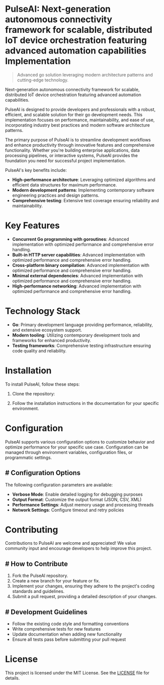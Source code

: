 <!-- fallback_PulseAI_20250802195311_98246 -->

# PulseAI: Next-generation autonomous connectivity framework for scalable, distributed IoT device orchestration featuring advanced automation capabilities Implementation
> Advanced go solution leveraging modern architecture patterns and cutting-edge technology.

Next-generation autonomous connectivity framework for scalable, distributed IoT device orchestration featuring advanced automation capabilities.

PulseAI is designed to provide developers and professionals with a robust, efficient, and scalable solution for their go development needs. This implementation focuses on performance, maintainability, and ease of use, incorporating industry best practices and modern software architecture patterns.

The primary purpose of PulseAI is to streamline development workflows and enhance productivity through innovative features and comprehensive functionality. Whether you're building enterprise applications, data processing pipelines, or interactive systems, PulseAI provides the foundation you need for successful project implementation.

PulseAI's key benefits include:

* **High-performance architecture**: Leveraging optimized algorithms and efficient data structures for maximum performance.
* **Modern development patterns**: Implementing contemporary software engineering practices and design patterns.
* **Comprehensive testing**: Extensive test coverage ensuring reliability and maintainability.

# Key Features

* **Concurrent Go programming with goroutines**: Advanced implementation with optimized performance and comprehensive error handling.
* **Built-in HTTP server capabilities**: Advanced implementation with optimized performance and comprehensive error handling.
* **Cross-platform binary compilation**: Advanced implementation with optimized performance and comprehensive error handling.
* **Minimal external dependencies**: Advanced implementation with optimized performance and comprehensive error handling.
* **High-performance networking**: Advanced implementation with optimized performance and comprehensive error handling.

# Technology Stack

* **Go**: Primary development language providing performance, reliability, and extensive ecosystem support.
* **Modern tooling**: Utilizing contemporary development tools and frameworks for enhanced productivity.
* **Testing frameworks**: Comprehensive testing infrastructure ensuring code quality and reliability.

# Installation

To install PulseAI, follow these steps:

1. Clone the repository:


2. Follow the installation instructions in the documentation for your specific environment.

# Configuration

PulseAI supports various configuration options to customize behavior and optimize performance for your specific use case. Configuration can be managed through environment variables, configuration files, or programmatic settings.

## # Configuration Options

The following configuration parameters are available:

* **Verbose Mode**: Enable detailed logging for debugging purposes
* **Output Format**: Customize the output format (JSON, CSV, XML)
* **Performance Settings**: Adjust memory usage and processing threads
* **Network Settings**: Configure timeout and retry policies

# Contributing

Contributions to PulseAI are welcome and appreciated! We value community input and encourage developers to help improve this project.

## # How to Contribute

1. Fork the PulseAI repository.
2. Create a new branch for your feature or fix.
3. Implement your changes, ensuring they adhere to the project's coding standards and guidelines.
4. Submit a pull request, providing a detailed description of your changes.

## # Development Guidelines

* Follow the existing code style and formatting conventions
* Write comprehensive tests for new features
* Update documentation when adding new functionality
* Ensure all tests pass before submitting your pull request

# License

This project is licensed under the MIT License. See the [LICENSE](https://github.com/cerenyilmazjinx/PulseAI/blob/main/LICENSE) file for details.
